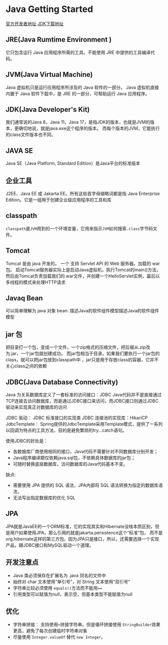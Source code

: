 # Java Getting Started

[官方开发者地址](https://dev.java/)
[JDK下载地址](https://jdk.java.net/. )

## JRE(Java Rumtime Environment )
它只包含运行 Java 应用程序所需的工具。不能使用 JRE 中提供的工具编译代码。


## JVM(Java Virtual Machine)
Java 虚拟机只是运行应用程序所涉及的 Java 软件的一部分。
Java 虚拟机直接内置于 Java 软件下载中，是 JRE 的一部分，可帮助运行 Java 应用程序。


## JDK(Java Developer's Kit)
我们通常说的Java 8，Java 11，Java 17，是指JDK的版本，也就是JVM的版本，更确切地说，就是java.exe这个程序的版本。
而每个版本的JVM，它能执行的class文件版本也不同。


## JAVA SE
Java SE（Java Platform, Standard Edition）是Java平台的标准版本


## 企业工具
J2EE、Java EE 或 Jakarta EE。所有这些首字母缩略词都是指 Java Enterprise Edition。它是一组用于创建企业级应用程序的工具和库


## classpath
`classpath`是`JVM`用到的一个环境变量，它用来指示`JVM`如何搜索`.class`字节码文件。


## Tomcat
Tomcat 是由 java 开发的。
一个 支持 Servlet API 的 Web 服务器。加载的 war 包。
启动Tomcat服务器实际上是启动Java虚拟机，执行Tomcat的main()方法，然后由Tomcat负责加载我们的.war文件，并创建一个HelloServlet实例，最后以多线程的模式来处理HTTP请求

## Javaq Bean
可以简单理解为 java 对象
bean: 描述Java的软件组件模型描述Java的软件组件模型


## jar 包
把目录打一个包，变成一个文件，一个zip格式的压缩文件，把后缀从.zip改为.jar，一个jar包就创建成功。
而jar包相当于目录。如果我们要执行一个jar包的class，就可以把jar包放到classpath中
，jar只是用于存放class的容器，它并不关心class之间的依赖


## JDBC(Java Database Connectivity)
Java 为关系数据库定义了一套标准的访问接口：JDBC
Java代码并不是直接通过TCP连接去访问数据库，而是通过JDBC接口来访问，而JDBC接口则通过JDBC驱动来实现真正对数据库的访问

JDBC 驱动： JDBC 标准接口的实现类
JDBC 连接池的实现库：HikariCP
JdbcTemplate：
Spring提供的JdbcTemplate采用Template模式，提供了一系列以回调为特点的工具方法，目的是避免繁琐的try...catch语句。

使用JDBC的好处是：
- 各数据库厂商使用相同的接口，Java代码不需要针对不同数据库分别开发；
- Java程序编译期仅依赖java.sql包，不依赖具体数据库的jar包；
- 可随时替换底层数据库，访问数据库的Java代码基本不变。

缺点:
- 需要使用 JPA 提供的 SQL 语法，JPA内部将 SQL 语法转换为指定的数据库语法，
- 无法写出指定数据库的优化 SQL


## JPA
JPA就是JavaEE的一个ORM标准，它的实现其实和Hibernate没啥本质区别，但是用户如果使用JPA，那么引用的就是jakarta.persistence这个“标准”包，
而不是org.hibernate这样的第三方包。因为JPA只是接口，所以，还需要选择一个实现产品，跟JDBC接口和MySQL驱动一个道理。

## 开发注意点
- Java 类必须保存在扩展名为 .java 同名的文件中
- 始终对 char 文本使用“单引号”，对 String 文本使用“双引号”
- 字符串比较必须使用 `equals()`方法而不能用`==`
- 引用类型可以赋值为null，表示空，但基本类型不能赋值为null


## 优化
- 字符串拼接： 支持使用`+`拼接字符串。但是循环拼接使用 `StringBuilder`效果更高，避免了每次创建临时字符串对象
- 尽量使用 `Integer.valueOf` 替代 `new Integer`。